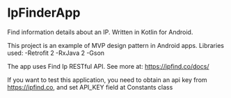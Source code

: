 # IpFinderApp
Find information details about an IP. Written in Kotlin for Android.

This project is an example of MVP design pattern in Android apps.
Libraries used:
 -Retrofit 2
 -RxJava 2 
 -Gson

The app uses Find Ip RESTful API. See more at: https://ipfind.co/docs/

If you want to test this application, you need to obtain an api key from https://ipfind.co, and set API_KEY field at Constants class

